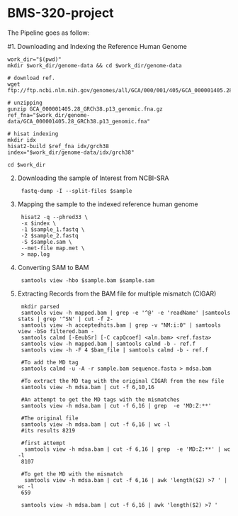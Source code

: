 # BMS-320-project
The Pipeline goes as follow:

#1. Downloading and Indexing the Reference Human Genome
	
	work_dir="$(pwd)"
	mkdir $work_dir/genome-data && cd $work_dir/genome-data

	# download ref.
	wget ftp://ftp.ncbi.nlm.nih.gov/genomes/all/GCA/000/001/405/GCA_000001405.28_GRCh38.p13/GCA_000001405.28_GRCh38.p13_genomic.fna.gz

	# unzipping
	gunzip GCA_000001405.28_GRCh38.p13_genomic.fna.gz
	ref_fna="$work_dir/genome-data/GCA_000001405.28_GRCh38.p13_genomic.fna"

	# hisat indexing
	mkdir idx
	hisat2-build $ref_fna idx/grch38
	index="$work_dir/genome-data/idx/grch38"

	cd $work_dir
	
2. Downloading the sample of Interest from NCBI-SRA
	
        fastq-dump -I --split-files $sample

3. Mapping the sample to the indexed reference human genome
	
        hisat2 -q --phred33 \
		-x $index \
		-1 $sample_1.fastq \
		-2 $sample_2.fastq 
		-S $sample.sam \
		--met-file map.met \
		> map.log

4. Converting SAM to BAM
	
        samtools view -hbo $sample.bam $sample.sam 

5. Extracting Records from the BAM file for multiple mismatch (CIGAR)
        
		mkdir parsed	
		samtools view -h mapped.bam | grep -e '^@' -e 'readName' |samtools stats | grep '^SN' | cut -f 2-
		samtools view -h acceptedhits.bam | grep -v "NM:i:0" | samtools view -bSo filtered.bam -
		samtools calmd [-EeubSr] [-C capQcoef] <aln.bam> <ref.fasta>
		samtools view -h mapped.bam | samtools calmd -b - ref.f
		samtools view -h -F 4 $bam_file | samtools calmd -b - ref.f
		
		#To add the MD tag
		samtools calmd -u -A -r sample.bam sequence.fasta > mdsa.bam 
		
		#To extract the MD tag with the original CIGAR from the new file
		samtools view -h mdsa.bam | cut -f 6,10,16
		
		#An attempt to get the MD tags with the mismatches
		samtools view -h mdsa.bam | cut -f 6,16 | grep  -e 'MD:Z:**'
		
		#The original file
		samtools view -h mdsa.bam | cut -f 6,16 | wc -l
		#its results 8219
		
		#first attempt
		 samtools view -h mdsa.bam | cut -f 6,16 | grep  -e 'MD:Z:**' | wc -l 
		8107
		
		#To get the MD with the mismatch
		 samtools view -h mdsa.bam | cut -f 6,16 | awk 'length($2) >7 ' | wc -l
		659
		
		samtools view -h mdsa.bam | cut -f 6,16 | awk 'length($2) >7 ' 






		
		


	

